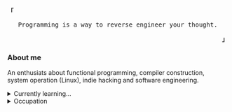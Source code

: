 <p align="left"><strong><samp>「</samp></strong></p><p align="center">
    <samp>
      Programming is a way to reverse engineer your thought.
    </samp>
    <br>
</p><p align="right"><strong><samp>」</samp></strong></p>
<h3>About me</h3>
<p>An enthusiats about functional programming, compiler construction,<br> system operation
    (Linux), indie hacking and software engineering.</p>
<details>
    <summary>Currently learning...</summary>
    <br>
    <div align="left">
        <a href="https://dart.dev/">
            <img src="https://img.shields.io/badge/-Dart-white?style=flate&logo=Dart&label=&labelColor=blue&logoColor=black" />
        </a>
        <a href="https://golang.org/">
            <img src="https://img.shields.io/badge/-Go-white?style=flat&logo=Go&label=&labelColor=cyan&logoColor=black" />
        </a>
        <a href="https://www.haskell.org/">
            <img src="https://img.shields.io/badge/-Haskell-white?style=flat&logo=Haskell&label=&labelColor=purple&logoColor=black" />
        </a>
        <a href="https://kernel.org/">
            <img src="https://img.shields.io/badge/-Linux-white?style=flat&logo=Linux&label=&labelColor=yellow&logoColor=black" />
        </a>
        <a href="https://ocaml.org/">
            <img src="https://img.shields.io/badge/-OCaml-white?style=flat&logo=OCaml&label=&labelColor=lime&logoColor=black" />
        </a>
    </div>
</details>
<details>
    <summary>Occupation</summary>
    <div align="left">
        <br>
        <a href="https://gadiskoding.my.id">
            <img src="https://img.shields.io/badge/Author-@gadiskoding-white?style=flat&labelColor=white&logoColor=black" />
        </a>
        <a href="https://github.com/kodetrovita">
            <img src="https://img.shields.io/badge/Web Developer-Kode Trovita-white?style=flat&labelColor=white&logoColor=black" />
        </a>
        <a href="https://itera.ac.id">
            <img src="https://img.shields.io/badge/Student-@ SIT-white?style=flat&labelColor=white&logoColor=black" />
        </a>
    </div>
</details>
